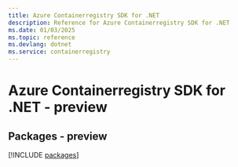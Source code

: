 ```yaml
---
title: Azure Containerregistry SDK for .NET
description: Reference for Azure Containerregistry SDK for .NET
ms.date: 01/03/2025
ms.topic: reference
ms.devlang: dotnet
ms.service: containerregistry
---
```

# Azure Containerregistry SDK for .NET - preview
## Packages - preview
[!INCLUDE [packages](containerregistry-index.md)]